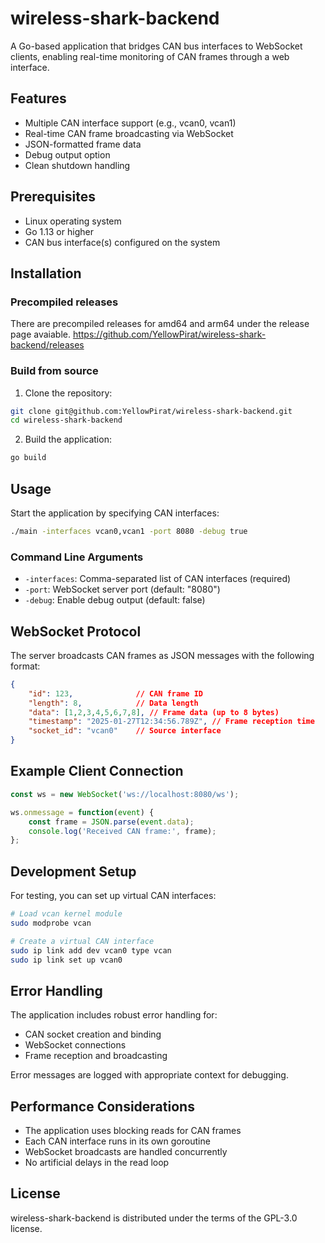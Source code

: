 # wireless-shark-backend

A Go-based application that bridges CAN bus interfaces to WebSocket clients, enabling real-time monitoring of CAN frames through a web interface.

## Features

- Multiple CAN interface support (e.g., vcan0, vcan1)
- Real-time CAN frame broadcasting via WebSocket
- JSON-formatted frame data
- Debug output option
- Clean shutdown handling

## Prerequisites

- Linux operating system
- Go 1.13 or higher
- CAN bus interface(s) configured on the system

## Installation

### Precompiled releases

There are precompiled releases for amd64 and arm64 under the release page avaiable.
https://github.com/YellowPirat/wireless-shark-backend/releases

### Build from source

1. Clone the repository:
```bash
git clone git@github.com:YellowPirat/wireless-shark-backend.git
cd wireless-shark-backend
```

2. Build the application:
```bash
go build
```

## Usage

Start the application by specifying CAN interfaces:

```bash
./main -interfaces vcan0,vcan1 -port 8080 -debug true
```

### Command Line Arguments

- `-interfaces`: Comma-separated list of CAN interfaces (required)
- `-port`: WebSocket server port (default: "8080")
- `-debug`: Enable debug output (default: false)

## WebSocket Protocol

The server broadcasts CAN frames as JSON messages with the following format:

```json
{
    "id": 123,              // CAN frame ID
    "length": 8,            // Data length
    "data": [1,2,3,4,5,6,7,8], // Frame data (up to 8 bytes)
    "timestamp": "2025-01-27T12:34:56.789Z", // Frame reception time
    "socket_id": "vcan0"    // Source interface
}
```

## Example Client Connection

```javascript
const ws = new WebSocket('ws://localhost:8080/ws');

ws.onmessage = function(event) {
    const frame = JSON.parse(event.data);
    console.log('Received CAN frame:', frame);
};
```

## Development Setup

For testing, you can set up virtual CAN interfaces:

```bash
# Load vcan kernel module
sudo modprobe vcan

# Create a virtual CAN interface
sudo ip link add dev vcan0 type vcan
sudo ip link set up vcan0
```

## Error Handling

The application includes robust error handling for:
- CAN socket creation and binding
- WebSocket connections
- Frame reception and broadcasting

Error messages are logged with appropriate context for debugging.

## Performance Considerations

- The application uses blocking reads for CAN frames
- Each CAN interface runs in its own goroutine
- WebSocket broadcasts are handled concurrently
- No artificial delays in the read loop

## License

wireless-shark-backend is distributed under the terms of the GPL-3.0 license.